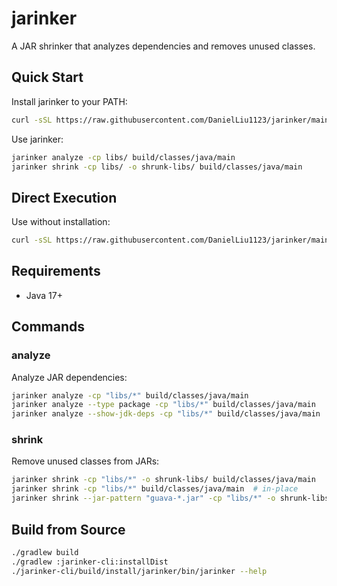 # jarinker

A JAR shrinker that analyzes dependencies and removes unused classes.

## Quick Start

Install jarinker to your PATH:

```bash
curl -sSL https://raw.githubusercontent.com/DanielLiu1123/jarinker/main/scripts/jarinker | bash
```

Use jarinker:

```bash
jarinker analyze -cp libs/ build/classes/java/main
jarinker shrink -cp libs/ -o shrunk-libs/ build/classes/java/main
```

## Direct Execution

Use without installation:

```bash
curl -sSL https://raw.githubusercontent.com/DanielLiu1123/jarinker/main/scripts/jarinker | bash -s -- analyze -cp libs/ build/classes/java/main
```

## Requirements

- Java 17+

## Commands

### analyze

Analyze JAR dependencies:

```bash
jarinker analyze -cp "libs/*" build/classes/java/main
jarinker analyze --type package -cp "libs/*" build/classes/java/main
jarinker analyze --show-jdk-deps -cp "libs/*" build/classes/java/main
```

### shrink

Remove unused classes from JARs:

```bash
jarinker shrink -cp "libs/*" -o shrunk-libs/ build/classes/java/main
jarinker shrink -cp "libs/*" build/classes/java/main  # in-place
jarinker shrink --jar-pattern "guava-*.jar" -cp "libs/*" -o shrunk-libs/ build/classes/java/main
```

## Build from Source

```bash
./gradlew build
./gradlew :jarinker-cli:installDist
./jarinker-cli/build/install/jarinker/bin/jarinker --help
```
